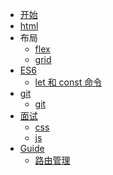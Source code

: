 <!-- docs/_sidebar.md -->

* [开始](/)
* [html](/docs/html.md)
* 布局
  * [flex](/docs/layout/flex.md)
  * [grid](/docs/layout/grid.md)
* [ES6](https://es6.ruanyifeng.com/)
  * [let 和 const 命令](/docs/es6/chap1.md)
* [git](https://www.liaoxuefeng.com/wiki/896043488029600/896067074338496)
  * [git](/docs/git/git.md)
* [面试]()
  * [css](/docs/interview/css.md)
  * [js](/docs/interview/js.md)
* [Guide](guide.md)
  * [路由管理](guide.md)